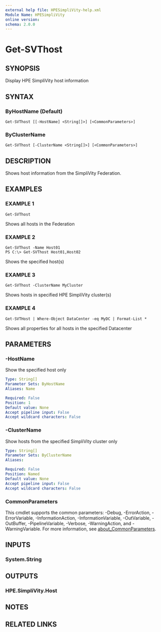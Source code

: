 ```yaml
---
external help file: HPESimpliVity-help.xml
Module Name: HPESimpliVity
online version:
schema: 2.0.0
---
```


# Get-SVThost

## SYNOPSIS
Display HPE SimpliVity host information

## SYNTAX

### ByHostName (Default)
```
Get-SVThost [[-HostName] <String[]>] [<CommonParameters>]
```

### ByClusterName
```
Get-SVThost [-ClusterName <String[]>] [<CommonParameters>]
```

## DESCRIPTION
Shows host information from the SimpliVity Federation.

## EXAMPLES

### EXAMPLE 1
```
Get-SVThost
```

Shows all hosts in the Federation

### EXAMPLE 2
```
Get-SVThost -Name Host01
PS C:\> Get-SVThost Host01,Host02
```

Shows the specified host(s)

### EXAMPLE 3
```
Get-SVThost -ClusterName MyCluster
```

Shows hosts in specified HPE SimpliVity cluster(s)

### EXAMPLE 4
```
Get-SVTHost | Where-Object DataCenter -eq MyDC | Format-List *
```

Shows all properties for all hosts in the specified Datacenter

## PARAMETERS

### -HostName
Show the specified host only

```yaml
Type: String[]
Parameter Sets: ByHostName
Aliases: Name

Required: False
Position: 1
Default value: None
Accept pipeline input: False
Accept wildcard characters: False
```

### -ClusterName
Show hosts from the specified SimpliVity cluster only

```yaml
Type: String[]
Parameter Sets: ByClusterName
Aliases:

Required: False
Position: Named
Default value: None
Accept pipeline input: False
Accept wildcard characters: False
```

### CommonParameters
This cmdlet supports the common parameters: -Debug, -ErrorAction, -ErrorVariable, -InformationAction, -InformationVariable, -OutVariable, -OutBuffer, -PipelineVariable, -Verbose, -WarningAction, and -WarningVariable. For more information, see [about_CommonParameters](http://go.microsoft.com/fwlink/?LinkID=113216).

## INPUTS

### System.String
## OUTPUTS

### HPE.SimpliVity.Host
## NOTES

## RELATED LINKS
